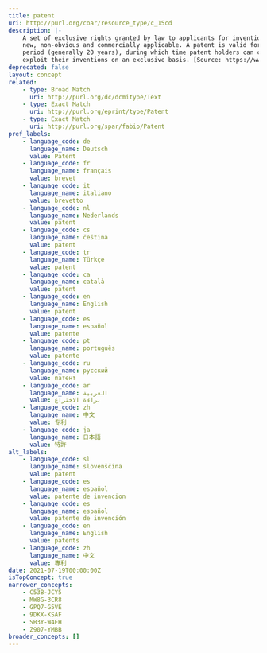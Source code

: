 ```yaml
---
title: patent
uri: http://purl.org/coar/resource_type/c_15cd
description: |-
    A set of exclusive rights granted by law to applicants for inventions that are
    new, non-obvious and commercially applicable. A patent is valid for a limited
    period (generally 20 years), during which time patent holders can commercially
    exploit their inventions on an exclusive basis. [Source: https://www.wipo.int/edocs/pubdocs/en/wipo_pub_943_2018.pdf]
deprecated: false
layout: concept
related:
    - type: Broad Match
      uri: http://purl.org/dc/dcmitype/Text
    - type: Exact Match
      uri: http://purl.org/eprint/type/Patent
    - type: Exact Match
      uri: http://purl.org/spar/fabio/Patent
pref_labels:
    - language_code: de
      language_name: Deutsch
      value: Patent
    - language_code: fr
      language_name: français
      value: brevet
    - language_code: it
      language_name: italiano
      value: brevetto
    - language_code: nl
      language_name: Nederlands
      value: patent
    - language_code: cs
      language_name: čeština
      value: patent
    - language_code: tr
      language_name: Türkçe
      value: patent
    - language_code: ca
      language_name: català
      value: patent
    - language_code: en
      language_name: English
      value: patent
    - language_code: es
      language_name: español
      value: patente
    - language_code: pt
      language_name: português
      value: patente
    - language_code: ru
      language_name: русский
      value: патент
    - language_code: ar
      language_name: العربية
      value: براءة الاختراع
    - language_code: zh
      language_name: 中文
      value: 专利
    - language_code: ja
      language_name: 日本語
      value: 特許
alt_labels:
    - language_code: sl
      language_name: slovenščina
      value: patent
    - language_code: es
      language_name: español
      value: patente de invencion
    - language_code: es
      language_name: español
      value: patente de invención
    - language_code: en
      language_name: English
      value: patents
    - language_code: zh
      language_name: 中文
      value: 專利
date: 2021-07-19T00:00:00Z
isTopConcept: true
narrower_concepts:
    - C53B-JCY5
    - MW8G-3CR8
    - GPQ7-G5VE
    - 9DKX-KSAF
    - SB3Y-W4EH
    - Z907-YMBB
broader_concepts: []
---
```


